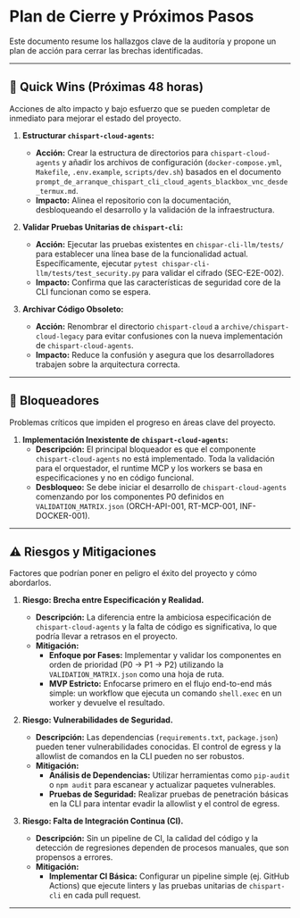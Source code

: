 # Plan de Cierre y Próximos Pasos

Este documento resume los hallazgos clave de la auditoría y propone un plan de acción para cerrar las brechas identificadas.

---

## 🚀 Quick Wins (Próximas 48 horas)

Acciones de alto impacto y bajo esfuerzo que se pueden completar de inmediato para mejorar el estado del proyecto.

1.  **Estructurar `chispart-cloud-agents`:**
    - **Acción:** Crear la estructura de directorios para `chispart-cloud-agents` y añadir los archivos de configuración (`docker-compose.yml`, `Makefile`, `.env.example`, `scripts/dev.sh`) basados en el documento `prompt_de_arranque_chispart_cli_cloud_agents_blackbox_vnc_desde_termux.md`.
    - **Impacto:** Alinea el repositorio con la documentación, desbloqueando el desarrollo y la validación de la infraestructura.

2.  **Validar Pruebas Unitarias de `chispart-cli`:**
    - **Acción:** Ejecutar las pruebas existentes en `chispar-cli-llm/tests/` para establecer una línea base de la funcionalidad actual. Específicamente, ejecutar `pytest chispar-cli-llm/tests/test_security.py` para validar el cifrado (SEC-E2E-002).
    - **Impacto:** Confirma que las características de seguridad core de la CLI funcionan como se espera.

3.  **Archivar Código Obsoleto:**
    - **Acción:** Renombrar el directorio `chispart-cloud` a `archive/chispart-cloud-legacy` para evitar confusiones con la nueva implementación de `chispart-cloud-agents`.
    - **Impacto:** Reduce la confusión y asegura que los desarrolladores trabajen sobre la arquitectura correcta.

---

## 🛑 Bloqueadores

Problemas críticos que impiden el progreso en áreas clave del proyecto.

1.  **Implementación Inexistente de `chispart-cloud-agents`:**
    - **Descripción:** El principal bloqueador es que el componente `chispart-cloud-agents` no está implementado. Toda la validación para el orquestador, el runtime MCP y los workers se basa en especificaciones y no en código funcional.
    - **Desbloqueo:** Se debe iniciar el desarrollo de `chispart-cloud-agents` comenzando por los componentes P0 definidos en `VALIDATION_MATRIX.json` (ORCH-API-001, RT-MCP-001, INF-DOCKER-001).

---

## ⚠️ Riesgos y Mitigaciones

Factores que podrían poner en peligro el éxito del proyecto y cómo abordarlos.

1.  **Riesgo: Brecha entre Especificación y Realidad.**
    - **Descripción:** La diferencia entre la ambiciosa especificación de `chispart-cloud-agents` y la falta de código es significativa, lo que podría llevar a retrasos en el proyecto.
    - **Mitigación:**
        - **Enfoque por Fases:** Implementar y validar los componentes en orden de prioridad (P0 → P1 → P2) utilizando la `VALIDATION_MATRIX.json` como una hoja de ruta.
        - **MVP Estricto:** Enfocarse primero en el flujo end-to-end más simple: un workflow que ejecuta un comando `shell.exec` en un worker y devuelve el resultado.

2.  **Riesgo: Vulnerabilidades de Seguridad.**
    - **Descripción:** Las dependencias (`requirements.txt`, `package.json`) pueden tener vulnerabilidades conocidas. El control de egress y la allowlist de comandos en la CLI pueden no ser robustos.
    - **Mitigación:**
        - **Análisis de Dependencias:** Utilizar herramientas como `pip-audit` o `npm audit` para escanear y actualizar paquetes vulnerables.
        - **Pruebas de Seguridad:** Realizar pruebas de penetración básicas en la CLI para intentar evadir la allowlist y el control de egress.

3.  **Riesgo: Falta de Integración Continua (CI).**
    - **Descripción:** Sin un pipeline de CI, la calidad del código y la detección de regresiones dependen de procesos manuales, que son propensos a errores.
    - **Mitigación:**
        - **Implementar CI Básica:** Configurar un pipeline simple (ej. GitHub Actions) que ejecute linters y las pruebas unitarias de `chispart-cli` en cada pull request.

---
